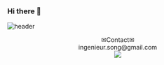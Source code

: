 ### Hi there 👋

<!--
**IngenieurSong/IngenieurSong** is a ✨ _special_ ✨ repository because its `README.md` (this file) appears on your GitHub profile.

Here are some ideas to get you started:

- 🔭 I’m currently working on ...
- 🌱 I’m currently learning ...
- 👯 I’m looking to collaborate on ...
- 🤔 I’m looking for help with ...
- 💬 Ask me about ...
- 📫 How to reach me: ...
- 😄 Pronouns: ...
- ⚡ Fun fact: ...
-->

![header](https://capsule-render.vercel.app/api?type=waving&color=0055FF&height=250&section=header&text=Suin%20Song&fontSize=70&fontColor=FFFFFF&fontAlignY=40)
  
  
<div align=center>✉Contact✉</div>  
<div align=center>ingenieur.song@gmail.com</div>
<div align=center><a href="https://it-is-my-life.tistory.com/" target="_blank"><img src="https://img.shields.io/badge/blog-#000000?style=flat-square&logo=Tistory&logoColor=white"/></a></div>
